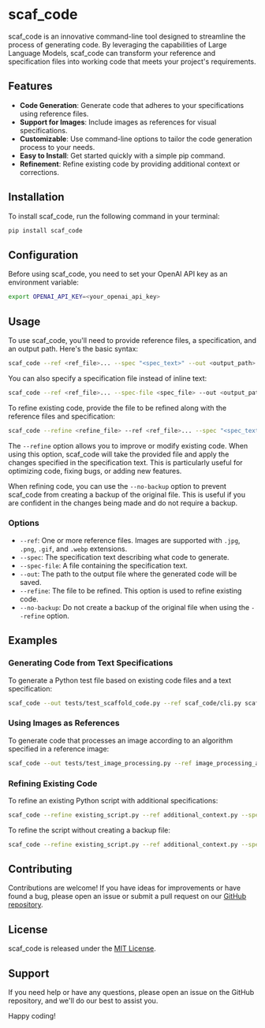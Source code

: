 # scaf_code

scaf_code is an innovative command-line tool designed to streamline the process of generating code. By leveraging the capabilities of Large Language Models, scaf_code can transform your reference and specification files into working code that meets your project's requirements.

## Features

- **Code Generation**: Generate code that adheres to your specifications using reference files.
- **Support for Images**: Include images as references for visual specifications.
- **Customizable**: Use command-line options to tailor the code generation process to your needs.
- **Easy to Install**: Get started quickly with a simple pip command.
- **Refinement**: Refine existing code by providing additional context or corrections.

## Installation

To install scaf_code, run the following command in your terminal:

```bash
pip install scaf_code
```

## Configuration

Before using scaf_code, you need to set your OpenAI API key as an environment variable:

```bash
export OPENAI_API_KEY=<your_openai_api_key>
```

## Usage

To use scaf_code, you'll need to provide reference files, a specification, and an output path. Here's the basic syntax:

```bash
scaf_code --ref <ref_file>... --spec "<spec_text>" --out <output_path>
```

You can also specify a specification file instead of inline text:

```bash
scaf_code --ref <ref_file>... --spec-file <spec_file> --out <output_path>
```

To refine existing code, provide the file to be refined along with the reference files and specification:

```bash
scaf_code --refine <refine_file> --ref <ref_file>... --spec "<spec_text>"
```

The `--refine` option allows you to improve or modify existing code. When using this option, scaf_code will take the provided file and apply the changes specified in the specification text. This is particularly useful for optimizing code, fixing bugs, or adding new features.

When refining code, you can use the `--no-backup` option to prevent scaf_code from creating a backup of the original file. This is useful if you are confident in the changes being made and do not require a backup.

### Options

- `--ref`: One or more reference files. Images are supported with `.jpg`, `.png`, `.gif`, and `.webp` extensions.
- `--spec`: The specification text describing what code to generate.
- `--spec-file`: A file containing the specification text.
- `--out`: The path to the output file where the generated code will be saved.
- `--refine`: The file to be refined. This option is used to refine existing code.
- `--no-backup`: Do not create a backup of the original file when using the `--refine` option.

## Examples

### Generating Code from Text Specifications

To generate a Python test file based on existing code files and a text specification:

```bash
scaf_code --out tests/test_scaffold_code.py --ref scaf_code/cli.py scaf_code/scaffold_code.py --spec "write pytest to scaf_code.scaffold_code.py"
```

### Using Images as References

To generate code that processes an image according to an algorithm specified in a reference image:

```bash
scaf_code --out tests/test_image_processing.py --ref image_processing_algorithm.jpg --spec "write a function to process an image according to the algorithm specified in the reference image"
```

### Refining Existing Code

To refine an existing Python script with additional specifications:

```bash
scaf_code --refine existing_script.py --ref additional_context.py --spec "optimize the existing function for better performance"
```

To refine the script without creating a backup file:

```bash
scaf_code --refine existing_script.py --ref additional_context.py --spec "optimize the existing function for better performance" --no-backup
```

## Contributing

Contributions are welcome! If you have ideas for improvements or have found a bug, please open an issue or submit a pull request on our [GitHub repository](https://github.com/mokemokechicken/scaf_code).

## License

scaf_code is released under the [MIT License](https://mokemokechicken.mit-license.org/). 

## Support

If you need help or have any questions, please open an issue on the GitHub repository, and we'll do our best to assist you.

Happy coding!